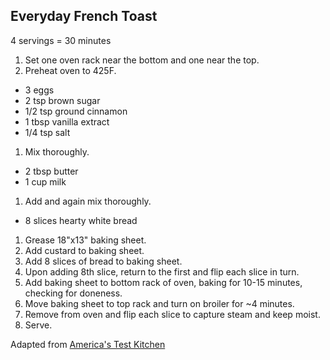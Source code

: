 ## Everyday French Toast

4 servings = 30 minutes

1. Set one oven rack near the bottom and one near the top.
2. Preheat oven to 425F.

* 3 eggs
* 2 tsp brown sugar
* 1/2 tsp ground cinnamon
* 1 tbsp vanilla extract
* 1/4 tsp salt

1. Mix thoroughly.

* 2 tbsp butter
* 1 cup milk

1. Add and again mix thoroughly.

* 8 slices hearty white bread

1. Grease 18"x13" baking sheet.
2. Add custard to baking sheet.
3. Add 8 slices of bread to baking sheet.
4. Upon adding 8th slice, return to the first and flip each slice in turn.
5. Add baking sheet to bottom rack of oven, baking for 10-15 minutes, checking for doneness.
6. Move baking sheet to top rack and turn on broiler for ~4 minutes.
7. Remove from oven and flip each slice to capture steam and keep moist.
8. Serve.

Adapted from [America's Test Kitchen](https://www.youtube.com/watch?v=-6joNSLxhgs)

